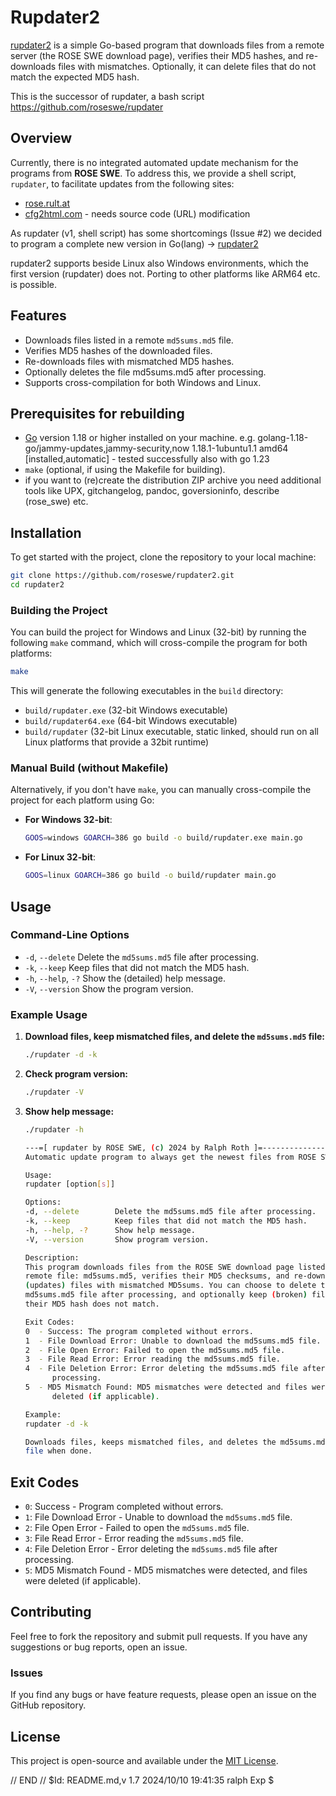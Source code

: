 
# Rupdater2

[rupdater2](https://github.com/roseswe/rupdater2) is a simple Go-based program that downloads files from a remote server (the ROSE SWE download page), verifies their MD5 hashes, and re-downloads files with mismatches. Optionally, it can delete files that do not match the expected MD5 hash.

This is the successor of rupdater, a bash script https://github.com/roseswe/rupdater

## Overview

Currently, there is no integrated automated update mechanism for the programs from **ROSE SWE**. To address this, we provide a shell script, `rupdater`, to facilitate updates from the following sites:

- [rose.rult.at](http://rose.rult.at/)
- [cfg2html.com](http://www.cfg2html.com)   - needs source code (URL) modification

As rupdater (v1, shell script) has some shortcomings (Issue #2) we decided to program a complete new version in Go(lang) -> [rupdater2](https://github.com/roseswe/rupdater)

rupdater2 supports beside Linux also Windows environments, which the first version (rupdater) does not. Porting to other platforms like ARM64 etc. is possible.

## Features

- Downloads files listed in a remote `md5sums.md5` file.
- Verifies MD5 hashes of the downloaded files.
- Re-downloads files with mismatched MD5 hashes.
- Optionally deletes the file md5sums.md5 after processing.
- Supports cross-compilation for both Windows and Linux.

## Prerequisites for rebuilding

- [Go](https://golang.org/dl/) version 1.18 or higher installed on your machine. e.g. golang-1.18-go/jammy-updates,jammy-security,now 1.18.1-1ubuntu1.1 amd64 [installed,automatic] - tested successfully also with go 1.23
- `make` (optional, if using the Makefile for building).
- if you want to (re)create the distribution ZIP archive you need additional tools like UPX, gitchangelog, pandoc, goversioninfo, describe (rose_swe) etc.

## Installation

To get started with the project, clone the repository to your local machine:

```bash
git clone https://github.com/roseswe/rupdater2.git
cd rupdater2
```

### Building the Project

You can build the project for Windows and Linux (32-bit) by running the following `make` command, which will cross-compile the program for both platforms:

```bash
make
```

This will generate the following executables in the `build` directory:
- `build/rupdater.exe` (32-bit Windows executable)
- `build/rupdater64.exe` (64-bit Windows executable)
- `build/rupdater` (32-bit Linux executable, static linked, should run on all Linux platforms that provide a 32bit runtime)

### Manual Build (without Makefile)

Alternatively, if you don't have `make`, you can manually cross-compile the project for each platform using Go:

- **For Windows 32-bit**:
  ```bash
  GOOS=windows GOARCH=386 go build -o build/rupdater.exe main.go
  ```

- **For Linux 32-bit**:
  ```bash
  GOOS=linux GOARCH=386 go build -o build/rupdater main.go
  ```

## Usage

### Command-Line Options

- `-d`, `--delete`        Delete the `md5sums.md5` file after processing.
- `-k`, `--keep`          Keep files that did not match the MD5 hash.
- `-h`, `--help`, `-?`    Show the (detailed) help message.
- `-V`, `--version`       Show the program version.

### Example Usage

1. **Download files, keep mismatched files, and delete the `md5sums.md5` file:**

   ```bash
   ./rupdater -d -k
   ```

2. **Check program version:**

   ```bash
   ./rupdater -V
   ```

3. **Show help message:**

   ```bash
   ./rupdater -h

   ---=[ rupdater by ROSE SWE, (c) 2024 by Ralph Roth ]=------------------
   Automatic update program to always get the newest files from ROSE SWE!

   Usage:
   rupdater [option[s]]

   Options:
   -d, --delete        Delete the md5sums.md5 file after processing.
   -k, --keep          Keep files that did not match the MD5 hash.
   -h, --help, -?      Show help message.
   -V, --version       Show program version.

   Description:
   This program downloads files from the ROSE SWE download page listed in the
   remote file: md5sums.md5, verifies their MD5 checksums, and re-downloads
   (updates) files with mismatched MD5sums. You can choose to delete the
   md5sums.md5 file after processing, and optionally keep (broken) files even if
   their MD5 hash does not match.

   Exit Codes:
   0  - Success: The program completed without errors.
   1  - File Download Error: Unable to download the md5sums.md5 file.
   2  - File Open Error: Failed to open the md5sums.md5 file.
   3  - File Read Error: Error reading the md5sums.md5 file.
   4  - File Deletion Error: Error deleting the md5sums.md5 file after
         processing.
   5  - MD5 Mismatch Found: MD5 mismatches were detected and files were
         deleted (if applicable).

   Example:
   rupdater -d -k

   Downloads files, keeps mismatched files, and deletes the md5sums.md5
   file when done.

   ```

## Exit Codes

- `0`: Success - Program completed without errors.
- `1`: File Download Error - Unable to download the `md5sums.md5` file.
- `2`: File Open Error - Failed to open the `md5sums.md5` file.
- `3`: File Read Error - Error reading the `md5sums.md5` file.
- `4`: File Deletion Error - Error deleting the `md5sums.md5` file after processing.
- `5`: MD5 Mismatch Found - MD5 mismatches were detected, and files were deleted (if applicable).

## Contributing

Feel free to fork the repository and submit pull requests. If you have any suggestions or bug reports, open an issue.

### Issues

If you find any bugs or have feature requests, please open an issue on the GitHub repository.

## License

This project is open-source and available under the [MIT License](LICENSE).

// END // $Id: README.md,v 1.7 2024/10/10 19:41:35 ralph Exp $
